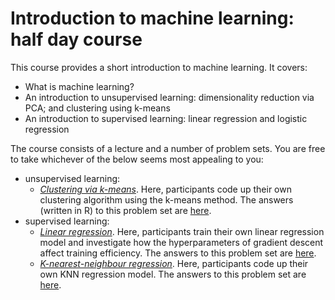 # Introduction to machine learning: half day course
This course provides a short introduction to machine learning. It covers:

- What is machine learning?
- An introduction to unsupervised learning: dimensionality reduction via PCA; and clustering using k-means
- An introduction to supervised learning: linear regression and logistic regression

The course consists of a lecture and a number of problem sets. You are free to take whichever of the below seems most appealing to you:

- unsupervised learning:
  - [*Clustering via k-means*](https://htmlpreview.github.io/?https://github.com/ben18785/introduction_to_ml/blob/main/problem_sets/s_clustering_problems.nb.html). Here, participants code up their own clustering algorithm using the k-means method. The answers (written in R) to this problem set are [here](https://htmlpreview.github.io/?https://github.com/ben18785/introduction_to_ml/blob/main/problem_sets/answers/s_clustering_problems_answers.nb.html).
- supervised learning:
  - [*Linear regression*](https://htmlpreview.github.io/?https://github.com/ben18785/introduction_to_ml/blob/main/problem_sets/s_linear_regression_problems.nb.html). Here, participants train their own linear regression model and investigate how the hyperparameters of gradient descent affect training efficiency. The answers to this problem set are [here](https://htmlpreview.github.io/?https://github.com/ben18785/introduction_to_ml/blob/main/problem_sets/answers/s_linear_regression_problems_answers.nb.html).
  - [*K-nearest-neighbour regression*](https://htmlpreview.github.io/?https://github.com/ben18785/introduction_to_ml/blob/main/problem_sets/s_knn_problems.nb.html). Here, participants code up their own KNN regression model. The answers to this problem set are [here](https://htmlpreview.github.io/?https://github.com/ben18785/introduction_to_ml/blob/main/problem_sets/s_knn_problems_answers.nb.html).
